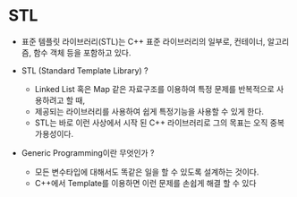 # STL
- 표준 템플릿 라이브러리(STL)는 C++ 표준 라이브러리의 일부로, 컨테이너, 알고리즘, 함수 객체 등을 포함하고 있다.

- STL (Standard Template Library) ?
  - Linked List 혹은 Map 같은 자료구조를 이용하여 특정 문제를 반복적으로 사용하려고 할 때,
  - 제공되는 라이브러리를 사용하여 쉽게 특정기능을 사용할 수 있게 한다.
  - STL는 바로 이런 사상에서 시작 된 C++ 라이브러리로 그의 목표는 오직 중복가용성이다.

- Generic Programming이란 무엇인가 ?
  - 모든 변수타입에 대해서도 똑같은 일을 할 수 있도록 설계하는 것이다.
  - C++에서 Template를 이용하면 이런 문제를 손쉽게 해결 할 수 있다
